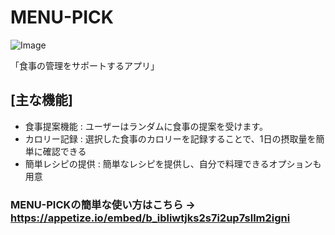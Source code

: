 # MENU-PICK
![Image](https://github.com/user-attachments/assets/32d48ca2-0631-40c8-83d4-da914cec22b3)

「食事の管理をサポートするアプリ」

## [主な機能]

- 食事提案機能 : ユーザーはランダムに食事の提案を受けます。
- カロリー記録 : 選択した食事のカロリーを記録することで、1日の摂取量を簡単に確認できる
- 簡単レシピの提供 : 簡単なレシピを提供し、自分で料理できるオプションも用意

 ### MENU-PICKの簡単な使い方はこちら -> https://appetize.io/embed/b_ibliwtjks2s7i2up7sllm2igni






